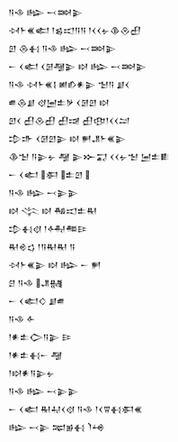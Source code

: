 <div class='block'>
<div class='line'>𒀀𒈾 𒈗 𒁁𒇷𒉌</div>
<div class='line'>𒀴𒈨𒌍𒅗 𒁹𒌗𒀊𒀀𒀀 𒁹𒌋𒌋𒉡𒆠𒊮𒌷</div>
<div class='line'>𒇻 𒁲𒈬 𒀀𒈾 𒈗 𒁁𒇷𒉌</div>
<div class='line'>𒀸 𒌋𒅗 𒌋𒌆𒆷𒉌 𒊭 𒈗 𒁁𒇷𒉌</div>
<div class='line'>𒀀𒈾 𒀴𒈨𒌍𒋙 𒅖𒁓𒀭𒉌 𒈠𒀀 𒋗𒌋</div>
<div class='line'>𒌑𒁲𒋗 𒋼𒅁𒉺𒃻 𒌋𒌆𒇻 𒊭</div>
<div class='line'>𒇻𒌋 𒌷𒊮𒌷 𒌷𒀏 𒌷𒂦𒁹𒌋𒌋𒁺</div>
<div class='line'>𒄠𒈥 𒌋𒌆𒇻𒉌 𒊭 𒂍𒂗𒈨𒌍𒉌</div>
<div class='line'>𒆠𒈠 𒀀𒉌𒉡 𒆷 𒉌𒁍𒍑 𒌋𒌋𒉡𒈠 𒅁𒉺𒀾</div>
<div class='line'>𒀸 𒌋𒅗 𒀳 𒉺𒇻 </div>
<div class='line'>𒀀𒈾 𒈗 𒁁𒉌𒉌</div>
<div class='line'>𒊭 𒋞 𒊭 𒄀𒀊𒉺𒊑</div>
<div class='line'>𒄠𒈬𒋼 𒁹𒅈𒍣𒄿</div>
<div class='line'>𒊑𒄴𒌓 𒁹𒀀𒊑𒊑 𒀀</div>
<div class='line'>𒀴𒈨𒌍𒉌 𒊭 𒈗 𒀸 𒂍</div>
<div class='line'>𒆪 𒀀𒈾 𒂗𒉆</div>
<div class='line'>𒀸 𒌋𒅗𒄭 𒋗𒌑</div>
<div class='line'>𒀀𒈾 𒅆</div>
<div class='line'>𒁹𒀭𒉺𒀖𒀀𒉌 𒄿</div>
<div class='line'>𒁹𒀭𒉺𒈬𒀸 𒆷</div>
<div class='line'>𒁹𒊭𒀭𒀀𒉌𒉡</div>
<div class='line'>𒀀𒈾 𒈗 𒁁𒉌𒉌</div>
<div class='line'>𒀸 𒌋𒅗 𒊑𒄷𒌋𒋼 𒀀𒈾 𒁹𒌋𒐊𒈬𒀳𒌍</div>
<div class='line'>𒈗 𒁁𒉌 𒉈𒂊𒈬 𒇺𒆲</div>
</div>